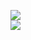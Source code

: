 [![](https://img.shields.io/badge/Made%20With-Github%20Spray-lightgrey.svg?style=for-the-badge&logo=github)](https://github.com/Annihil/github-spray#1863)  
[![](https://i.imgur.com/2DrTn0Z.gif)](https://github.com/Annihil/github-spray)